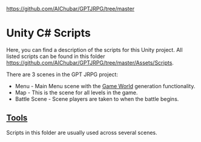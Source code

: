 https://github.com/AIChubar/GPTJRPG/tree/master

# Unity C# Scripts

Here, you can find a description of the scripts for this Unity project. All listed scripts can be found in this folder https://github.com/AIChubar/GPTJRPG/tree/master/Assets/Scripts.

There are 3 scenes in the GPT JRPG project:
- Menu - Main Menu scene with the [Game World](https://github.com/AIChubar/GPTJRPG?tab=readme-ov-file#gpt-jrpg-game) generation functionality.
- Map - This is the scene for all levels in the game.
- Battle Scene - Scene players are taken to when the battle begins.

## [Tools](https://github.com/AIChubar/GPTJRPG/tree/master/Assets/Scripts/Tools)

Scripts in this folder are usually used across several scenes. 

